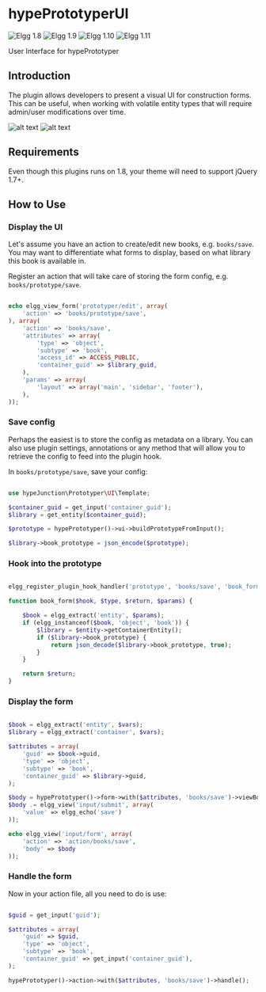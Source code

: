 hypePrototyperUI
================
![Elgg 1.8](https://img.shields.io/badge/Elgg-1.8.x-orange.svg?style=flat-square)
![Elgg 1.9](https://img.shields.io/badge/Elgg-1.9.x-orange.svg?style=flat-square)
![Elgg 1.10](https://img.shields.io/badge/Elgg-1.10.x-orange.svg?style=flat-square)
![Elgg 1.11](https://img.shields.io/badge/Elgg-1.11.x-orange.svg?style=flat-square)

User Interface for hypePrototyper

## Introduction

The plugin allows developers to present a visual UI for construction forms. This
can be useful, when working with volatile entity types that will require admin/user
modifications over time.

![alt text](https://raw.github.com/hypeJunction/hypePrototyperUI/master/screenshots/prototyper-ui.png "User Interface")
![alt text](https://raw.github.com/hypeJunction/hypePrototyperUI/master/screenshots/prototyper-form.png "Resulting Form")


## Requirements

Even though this plugins runs on 1.8, your theme will need to support jQuery 1.7+.

## How to Use

### Display the UI

Let's assume you have an action to create/edit new books, e.g. ```books/save```.
You may want to differentiate what forms to display, based on what library
this book is available in.

Register an action that will take care of storing the form config, e.g.
```books/prototype/save```.

```php

echo elgg_view_form('prototyper/edit', array(
	'action' => 'books/prototype/save',
), array(
	'action' => 'books/save',
	'attributes' => array(
		'type' => 'object',
		'subtype' => 'book',
		'access_id' => ACCESS_PUBLIC,
		'container_guid' => $library_guid,
	),
	'params' => array(
		'layout' => array('main', 'sidebar', 'footer'),
	),
));

```

### Save config

Perhaps the easiest is to store the config as metadata on a library. You can also
use plugin settings, annotations or any method that will allow you to retrieve
the config to feed into the plugin hook.

In ```books/prototype/save```, save your config:

```php

use hypeJunction\Prototyper\UI\Template;

$container_guid = get_input('container_guid');
$library = get_entity($container_guid);

$prototype = hypePrototyper()->ui->buildPrototypeFromInput();

$library->book_prototype = json_encode($prototype);
```

### Hook into the prototype

```php

elgg_register_plugin_hook_handler('prototype', 'books/save', 'book_form');

function book_form($hook, $type, $return, $params) {

	$book = elgg_extract('entity', $params);
	if (elgg_instanceof($book, 'object', 'book')) {
		$library = $entity->getContainerEntity();
		if ($library->book_prototype) {
			return json_decode($library->book_prototype, true);
		}
	}

	return $return;
}
```

### Display the form

```php

$book = elgg_extract('entity', $vars);
$library = elgg_extract('container', $vars);

$attributes = array(
	'guid' => $book->guid,
	'type' => 'object',
	'subtype' => 'book',
	'container_guid' => $library->guid,
);

$body = hypePrototyper()->form->with($attributes, 'books/save')->viewBody();
$body .= elgg_view('input/submit', array(
	'value' => elgg_echo('save')
));

echo elgg_view('input/form', array(
	'action' => 'action/books/save',
	'body' => $body
));

```

### Handle the form

Now in your action file, all you need to do is use:

```php

$guid = get_input('guid');

$attributes = array(
	'guid' => $guid,
	'type' => 'object',
	'subtype' => 'book',
	'container_guid' => get_input('container_guid'),
);

hypePrototyper()->action->with($attributes, 'books/save')->handle();

```